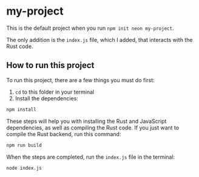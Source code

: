 # my-project

This is the default project when you run `npm init neon my-project`.

The only addition is the `index.js` file, which I added, that interacts with the Rust code.

## How to run this project

To run this project, there are a few things you must do first:

1. `cd` to this folder in your terminal
2. Install the dependencies:

```bash
npm install
```

These steps will help you with installing the Rust and JavaScript dependencies, as well as compiling the Rust code. If you just want to compile the Rust backend, run this command:

```bash
npm run build
```

When the steps are completed, run the `index.js` file in the terminal:

```bash
node index.js
```
